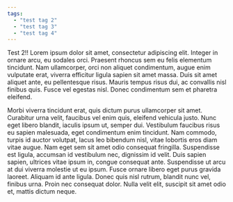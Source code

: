 ```yaml
---
tags:
  - "test tag 2"
  - "test tag 3"
  - "test tag 4"
---
```

Test 2!!  Lorem ipsum dolor sit amet, consectetur adipiscing elit. Integer in ornare arcu, eu sodales orci. Praesent rhoncus sem eu felis elementum tincidunt. Nam ullamcorper, orci non aliquet condimentum, augue enim vulputate erat, viverra efficitur ligula sapien sit amet massa. Duis sit amet aliquet ante, eu pellentesque risus. Mauris tempus risus dui, ac convallis nisl finibus quis. Fusce vel egestas nisl. Donec condimentum sem et pharetra eleifend.

Morbi viverra tincidunt erat, quis dictum purus ullamcorper sit amet. Curabitur urna velit, faucibus vel enim quis, eleifend vehicula justo. Nunc eget libero blandit, iaculis ipsum ut, semper dui. Vestibulum faucibus risus eu sapien malesuada, eget condimentum enim tincidunt. Nam commodo, turpis id auctor volutpat, lacus leo bibendum nisl, vitae lobortis eros diam vitae augue. Nam eget sem sit amet odio consequat fringilla. Suspendisse est ligula, accumsan id vestibulum nec, dignissim id velit. Duis sapien sapien, ultrices vitae ipsum in, congue consequat ante. Suspendisse ut arcu at dui viverra molestie ut eu ipsum. Fusce ornare libero eget purus gravida laoreet. Aliquam id ante ligula. Donec quis nisl rutrum, blandit nunc vel, finibus urna. Proin nec consequat dolor. Nulla velit elit, suscipit sit amet odio et, mattis dictum neque. 

